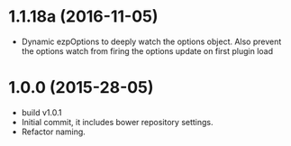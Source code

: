 <a name="1.0.0"></a>

# 1.1.18a (2016-11-05)
- Dynamic ezpOptions to deeply watch the options object. 
Also prevent the options watch from firing the options update on first plugin load

# 1.0.0 (2015-28-05)
- build v1.0.1
- Initial commit, it includes bower repository settings.
- Refactor naming.
